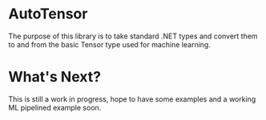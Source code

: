 # AutoTensor
The purpose of this library is to take standard .NET types and convert them to and from the basic Tensor type used for machine learning.

# What's Next?
This is still a work in progress, hope to have some examples and a working ML pipelined example soon.